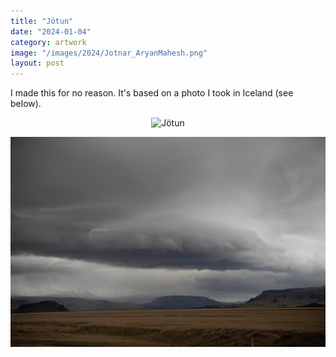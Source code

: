 ```yaml
---
title: "Jötun"
date: "2024-01-04"
category: artwork
image: "/images/2024/Jotnar_AryanMahesh.png"
layout: post
---
```


I made this for no reason. It's based on a photo I took in Iceland (see below).

<p align="center">
<span class="image fit"><img src = '/images/2024/Jotnar_AryanMahesh.png' alt="Jötun"></span>
</p>

<p align="center">
<span class="image fit"><img src = '/images/2024/IMG_3328.jpg' alt="Iceland Photo"></span>
</p>